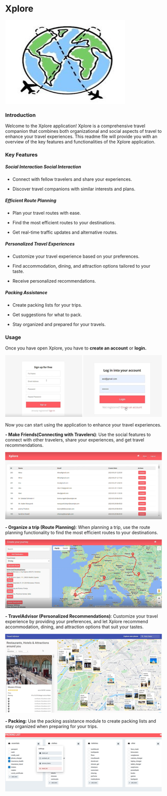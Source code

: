 #  Xplore

<img src="386873173_191669477283573_964616205301197568_n.png">

### Introduction
Welcome to the Xplore application! Xplore is a comprehensive travel companion that combines both organizational and social aspects of travel to enhance your travel experiences. This readme file will provide you with an overview of the key features and functionalities of the Xplore application.



### Key Features

##### Social Interaction Social Interaction

- Connect with fellow travelers and share your experiences.

- Discover travel companions with similar interests and plans.

#####  Efficient Route Planning

- Plan your travel routes with ease.

- Find the most efficient routes to your destinations.

- Get real-time traffic updates and alternative routes.

##### Personalized Travel Experiences

- Customize your travel experience based on your preferences.

- Find accommodation, dining, and attraction options tailored to your taste.

- Receive personalized recommendations.

##### Packing Assistance

- Create packing lists for your trips.

- Get suggestions for what to pack.

- Stay organized and prepared for your travels.

### Usage

Once you have open Xplore, you have to **create an account** or **login.**

<img src = "386431556_1114029039983475_3164890504120081490_n.png">

Now you can start using the application to enhance your travel experiences.


**- Make Friends(Connecting with Travelers)**: Use the social features to connect with other travelers, share your experiences, and get travel recommendations.

<img src = "386861643_1018643196043156_1991333979203910576_n.png">

**- Organize a trip (Route Planning)**: When planning a trip, use the route planning functionality to find the most efficient routes to your destinations.

<img src = "384543872_875423924000641_4650917355703375990_n.png">

**- TravelAdvisor (Personalized Recommendations)**: Customize your travel experience by providing your preferences, and let Xplore recommend accommodation, dining, and attraction options that suit your tastes.

<img src = "386437141_1034356707983324_3700562122067869184_n.png">

**- Packing:** Use the packing assistance module to create packing lists and stay organized when preparing for your trips.

<img src = "386881338_1087885782580725_8391601928170981289_n.png">
